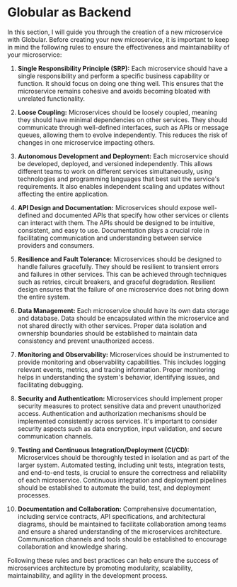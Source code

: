 # Globular as Backend

In this section, I will guide you through the creation of a new microservice with Globular. Before creating your new microservice, it is important to keep in mind the following rules to ensure the effectiveness and maintainability of your microservice:

1. **Single Responsibility Principle (SRP):** Each microservice should have a single responsibility and perform a specific business capability or function. It should focus on doing one thing well. This ensures that the microservice remains cohesive and avoids becoming bloated with unrelated functionality.

2. **Loose Coupling:** Microservices should be loosely coupled, meaning they should have minimal dependencies on other services. They should communicate through well-defined interfaces, such as APIs or message queues, allowing them to evolve independently. This reduces the risk of changes in one microservice impacting others.

3. **Autonomous Development and Deployment:** Each microservice should be developed, deployed, and versioned independently. This allows different teams to work on different services simultaneously, using technologies and programming languages that best suit the service's requirements. It also enables independent scaling and updates without affecting the entire application.

4. **API Design and Documentation:** Microservices should expose well-defined and documented APIs that specify how other services or clients can interact with them. The APIs should be designed to be intuitive, consistent, and easy to use. Documentation plays a crucial role in facilitating communication and understanding between service providers and consumers.

5. **Resilience and Fault Tolerance:** Microservices should be designed to handle failures gracefully. They should be resilient to transient errors and failures in other services. This can be achieved through techniques such as retries, circuit breakers, and graceful degradation. Resilient design ensures that the failure of one microservice does not bring down the entire system.

6. **Data Management:** Each microservice should have its own data storage and database. Data should be encapsulated within the microservice and not shared directly with other services. Proper data isolation and ownership boundaries should be established to maintain data consistency and prevent unauthorized access.

7. **Monitoring and Observability:** Microservices should be instrumented to provide monitoring and observability capabilities. This includes logging relevant events, metrics, and tracing information. Proper monitoring helps in understanding the system's behavior, identifying issues, and facilitating debugging.

8. **Security and Authentication:** Microservices should implement proper security measures to protect sensitive data and prevent unauthorized access. Authentication and authorization mechanisms should be implemented consistently across services. It's important to consider security aspects such as data encryption, input validation, and secure communication channels.

9. **Testing and Continuous Integration/Deployment (CI/CD):** Microservices should be thoroughly tested in isolation and as part of the larger system. Automated testing, including unit tests, integration tests, and end-to-end tests, is crucial to ensure the correctness and reliability of each microservice. Continuous integration and deployment pipelines should be established to automate the build, test, and deployment processes.

10. **Documentation and Collaboration:** Comprehensive documentation, including service contracts, API specifications, and architectural diagrams, should be maintained to facilitate collaboration among teams and ensure a shared understanding of the microservices architecture. Communication channels and tools should be established to encourage collaboration and knowledge sharing.

Following these rules and best practices can help ensure the success of microservices architecture by promoting modularity, scalability, maintainability, and agility in the development process.